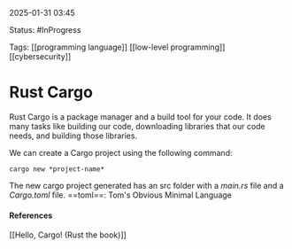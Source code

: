 
2025-01-31 03:45

Status: #InProgress 

Tags: [[programming language]] [[low-level programming]] [[cybersecurity]]

# Rust Cargo

Rust Cargo is a package manager and a build tool for your code. It does many tasks like building our code, downloading libraries that our code needs, and building those libraries.

We can create a Cargo project using the following command:
```
cargo new *project-name*
```

The new cargo project generated has an src folder with a *main.rs* file and a *Cargo.toml* file. 
==toml==: Tom's Obvious Minimal Language




#### References
[[Hello, Cargo! (Rust the book)]]